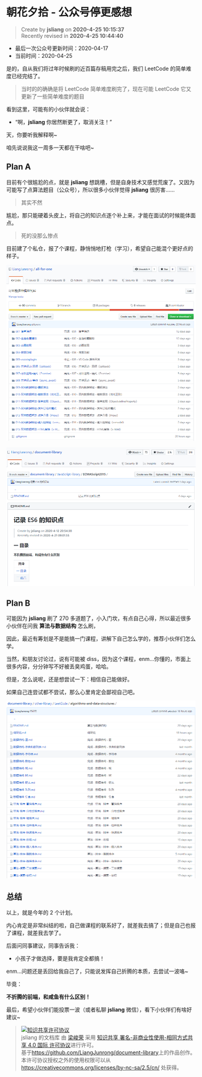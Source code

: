 朝花夕拾 - 公众号停更感想
===

> Create by **jsliang** on **2020-4-25 10:15:37**  
> Recently revised in **2020-4-25 10:44:40**

* 最后一次公众号更新时间：2020-04-17
* 当前时间：2020-04-25

是的，自从我们将过年时候刷的近百篇存稿用完之后，我们 LeetCode 的简单难度已经完结了。

> 当时的的确确是将 LeetCode 简单难度刷完了，现在可能 LeetCode 它又更新了一些简单难度的题目

看到这里，可能有的小伙伴就会说：

* “啊，**jsliang** 你居然断更了，取消关注！”

天，你要听我解释啊~

咱先说说我这一周多一天都在干啥吧~

## Plan A

目前有个很尴尬的点，就是 **jsliang** 想跳槽，但是自身技术又感觉荒废了。又因为可能写了点算法题目（公众号），所以很多小伙伴觉得 **jsliang** 很厉害……

> 其实不然

尴尬，那只能硬着头皮上，将自己的知识点逐个补上来，才能在面试的时候能体面点。

> 死的没那么惨点

目前建了个私仓，报了个课程，静悄悄地打枪（学习），希望自己能混个更好点的样子。

![图](../../../public-repertory/img/other-monologue-2020-04-25-1.png)

![图](../../../public-repertory/img/other-monologue-2020-04-25-2.png)

## Plan B

可能因为 **jsliang** 刷了 270 多道题了，小入门坎，有点自己心得，所以最近很多小伙伴在问我 **算法与数据结构** 怎么刷，

因此，最近有筹划是不是能搞一门课程，讲解下自己怎么学的，推荐小伙伴们怎么学。

当然，和朋友讨论过，说有可能被 diss，因为这个课程，enm...你懂的，市面上很多内容，分分钟写不好被丢臭鸡蛋，哈哈。

但是，怎么说呢，还是想尝试一下：相信自己能做好。

如果自己连尝试都不尝试，那么心里肯定会鄙视自己吧。

![图](../../../public-repertory/img/other-monologue-2020-04-25-3.png)

## 总结

以上，就是今年的 2 个计划。

内心肯定是非常纠结的啦，自己做课程的联系好了，就差我去搞了；但是自己也报了课程，就差我去学了。

后面问同事建议，同事告诉我：

* 小孩子才做选择，要是我肯定全都搞！

enm...问题还是丢回给我自己了，只能说发挥自己折腾的本质，去尝试一波咯~

毕竟：

**不折腾的前端，和咸鱼有什么区别！**

最后，希望小伙伴们能投票一波（或者私聊 **jsliang** 微信），看下小伙伴们有啥好建议~

> <a rel="license" href="http://creativecommons.org/licenses/by-nc-sa/4.0/"><img alt="知识共享许可协议" style="border-width:0" src="https://i.creativecommons.org/l/by-nc-sa/4.0/88x31.png" /></a><br /><span xmlns:dct="http://purl.org/dc/terms/" property="dct:title">jsliang 的文档库</span> 由 <a xmlns:cc="http://creativecommons.org/ns#" href="https://github.com/LiangJunrong/document-library" property="cc:attributionName" rel="cc:attributionURL">梁峻荣</a> 采用 <a rel="license" href="http://creativecommons.org/licenses/by-nc-sa/4.0/">知识共享 署名-非商业性使用-相同方式共享 4.0 国际 许可协议</a>进行许可。<br />基于<a xmlns:dct="http://purl.org/dc/terms/" href="https://github.com/LiangJunrong/document-library" rel="dct:source">https://github.com/LiangJunrong/document-library</a>上的作品创作。<br />本许可协议授权之外的使用权限可以从 <a xmlns:cc="http://creativecommons.org/ns#" href="https://creativecommons.org/licenses/by-nc-sa/2.5/cn/" rel="cc:morePermissions">https://creativecommons.org/licenses/by-nc-sa/2.5/cn/</a> 处获得。